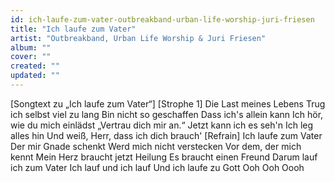```yaml
---
id: ich-laufe-zum-vater-outbreakband-urban-life-worship-juri-friesen
title: "Ich laufe zum Vater"
artist: "Outbreakband, Urban Life Worship & Juri Friesen"
album: ""
cover: ""
created: ""
updated: ""
---
```


[Songtext zu „Ich laufe zum Vater“]
[Strophe 1]
Die Last meines Lebens
Trug ich selbst viel zu lang
Bin nicht so geschaffen
Dass ich's allein kann
Ich hör, wie du mich einlädst
„Vertrau dich mir an.“
Jetzt kann ich es seh'n
Ich leg alles hin
Und weiß, Herr, dass ich dich brauch'
[Refrain]
Ich laufe zum Vater
Der mir Gnade schenkt
Werd mich nicht verstecken
Vor dem, der mich kennt
Mein Herz braucht jetzt Heilung
Es braucht einen Freund
Darum lauf ich zum Vater
Ich lauf und ich lauf
Und ich laufe zu Gott
Ooh
Ooh
Oooh